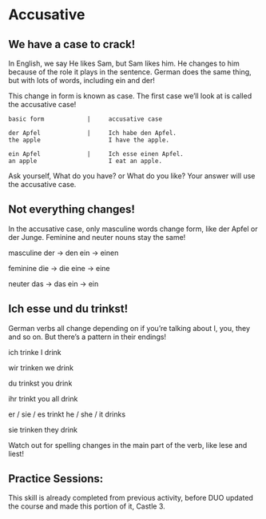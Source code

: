 # Accusative

## We have a case to crack!
In English, we say He likes Sam, but Sam likes him. 
He changes to him because of the role it plays in the sentence. 
German does the same thing, but with lots of words, including ein  and der!


This change in form is known as case. 
The first case we’ll look at is called the accusative case! 

    basic form            |     accusative case
    
    der Apfel             |     Ich habe den Apfel.
    the apple                   I have the apple.
    
    ein Apfel             |     Ich esse einen Apfel.
    an apple                    I eat an apple.
    
    
Ask yourself, What do you have? or What do you like? 
Your answer will use the accusative case.


## Not everything changes!

In the accusative case, only masculine words change form, 
like der Apfel or der Junge. 
Feminine and neuter nouns stay the same!



masculine
	    der    → den
      ein    → einen
      
 
feminine
    die       → die
    eine      → eine
    
neuter
    das        → das
    ein        → ein
    
 
## Ich esse und du trinkst!

German verbs all change depending on if you’re talking about 
I, you, they and so on. But there’s a pattern in their endings! 


ich trinke
I drink
	
wir trinken
we drink

du trinkst
you drink
	
ihr trinkt
you all drink

er / sie / es trinkt
he / she / it drinks
	
sie trinken
they drink


Watch out for spelling changes in the main part of the verb, like lese and liest! 


## Practice Sessions:
This skill is already completed from previous activity, before DUO updated the course and made
this portion of it, Castle 3. 


